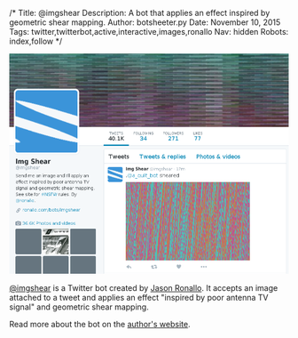 /*
Title: @imgshear
Description: A bot that applies an effect inspired by geometric shear mapping.
Author: botsheeter.py
Date: November 10, 2015
Tags: twitter,twitterbot,active,interactive,images,ronallo
Nav: hidden
Robots: index,follow
*/

[![](/content/bots/twitterbots/images/imgshear.png)](https://twitter.com/imgshear)

[@imgshear](https://twitter.com/imgshear) is a Twitter bot created by [Jason Ronallo](https://twitter.com/ronallo). It accepts an image attached to a tweet and applies an effect "inspired by poor antenna TV signal" and geometric shear mapping.

Read more about the bot on the [author's website](http://ronallo.com/bots/imgshear).
